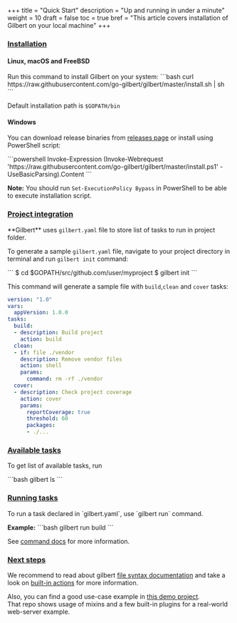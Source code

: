 +++
title = "Quick Start"
description = "Up and running in under a minute"
weight = 10
draft = false
toc = true
bref = "This article covers installation of Gilbert on your local machine"
+++

<h3 class="section-head" id="installation">
    <a href="#installation">Installation</a>
</h3>
<h4>Linux, macOS and FreeBSD</h4>
<p>
    Run this command to install Gilbert on your system:
```bash
curl https://raw.githubusercontent.com/go-gilbert/gilbert/master/install.sh | sh
```

Default installation path is `$GOPATH/bin`
<h4>Windows</h4>
<p>
    You can download release binaries from <a href="https://github.com/go-gilbert/gilbert/releases" target="_blank">releases page</a> or install using PowerShell script:
</p>
```powershell
Invoke-Expression (Invoke-Webrequest 'https://raw.githubusercontent.com/go-gilbert/gilbert/master/install.ps1' -UseBasicParsing).Content
```
<p><b>Note:</b> You should run <code>Set-ExecutionPolicy Bypass</code> in PowerShell to be able to execute installation script.</p>


<h3 class="section-head" id="project-integration">
    <a href="#project-integration">Project integration</a>
</h3>
<p>
    **Gilbert** uses <code>gilbert.yaml</code> file to store list of tasks to run in project folder.
</p>
<p>
    To generate a sample <code>gilbert.yaml</code> file, navigate to your project directory in terminal and run <code>gilbert init</code> command:
</p>
```
$ cd $GOPATH/src/github.com/user/myproject
$ gilbert init
```
<p>
    This command will generate a sample file with <code>build</code>,<code>clean</code> and <code>cover</code> tasks:
</p>

```yaml
version: "1.0"
vars:
  appVersion: 1.0.0
tasks:
  build:
  - description: Build project
    action: build
  clean:
  - if: file ./vendor
    description: Remove vendor files
    action: shell
    params:
      command: rm -rf ./vendor
  cover:
  - description: Check project coverage
    action: cover
    params:
      reportCoverage: true
      threshold: 60
      packages:
      - ./...
```

<h3 class="section-head" id="available-tasks">
    <a href="#available-tasks">Available tasks</a>
</h3>
<p>
    To get list of available tasks, run
</p>
```bash
gilbert ls
```

<h3 class="section-head" id="running-tasks">
    <a href="#running-tasks">Running tasks</a>
</h3>
<p>
    To run a task declared in `gilbert.yaml`, use `gilbert run` command.
</p>
<p>
    <b>Example:</b>
```bash
gilbert run build
```

See <a href="../commands/#run-task">command docs</a> for more information.
</p>
<h3 class="section-head" id="next">
    <a href="#next">Next steps</a>
</h3>
<p>
    We recommend to read about gilbert <a href="../syntax">file syntax documentation</a> and take a look on <a href="../actions">built-in actions</a> for more information.
</p>
<p>
    Also, you can find a good use-case example in <a href="https://github.com/x1unix/demo-go-plugins" target="_blank">this demo project</a>.<br />
    That repo shows usage of mixins and a few built-in plugins for a real-world web-server example.
</p>